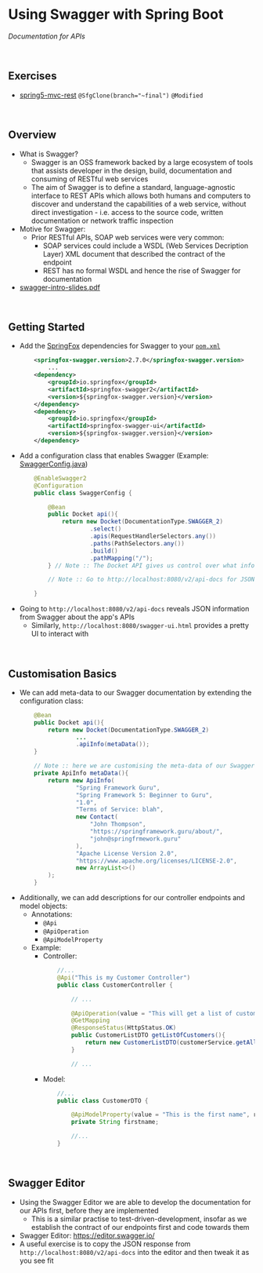 # Using Swagger with Spring Boot
*Documentation for APIs*

<br>

## Exercises
* [spring5-mvc-rest](../24-restful-with-spring-mvc/exercises/spring5-mvc-rest) `@SfgClone(branch="~final")` `@Modified`

<br>

## Overview
* What is Swagger?
    * Swagger is an OSS framework backed by a large ecosystem of tools that assists developer in the design, build, documentation and consuming of RESTful web services
    * The aim of Swagger is to define a standard, language-agnostic interface to REST APIs which allows both humans and computers to discover and understand the capabilities of a web service, without direct investigation - i.e. access to the source code, written documentation or network traffic inspection
* Motive for Swagger:
    * Prior RESTful APIs, SOAP web services were very common:
        * SOAP services could include a WSDL (Web Services Decription Layer) XML document that described the contract of the endpoint
        * REST has no formal WSDL and hence the rise of Swagger for documentation
* [swagger-intro-slides.pdf](./res/swagger-intro-slides.pdf)

<br>

## Getting Started
* Add the [SpringFox](https://github.com/springfox/springfox) dependencies for Swagger to your [`pom.xml`](../24-restful-with-spring-mvc/exercises/spring5-mvc-rest/pom.xml)
    ```xml
        <springfox-swagger.version>2.7.0</springfox-swagger.version>
            ...
        <dependency>
            <groupId>io.springfox</groupId>
            <artifactId>springfox-swagger2</artifactId>
            <version>${springfox-swagger.version}</version>
        </dependency>
        <dependency>
            <groupId>io.springfox</groupId>
            <artifactId>springfox-swagger-ui</artifactId>
            <version>${springfox-swagger.version}</version>
        </dependency>
    ```
* Add a configuration class that enables Swagger (Example: [SwaggerConfig.java](../24-restful-with-spring-mvc/exercises/spring5-mvc-rest/src/main/java/guru/springfamework/config/SwaggerConfig.java))
    ```java 
        @EnableSwagger2
        @Configuration
        public class SwaggerConfig {

            @Bean
            public Docket api(){
                return new Docket(DocumentationType.SWAGGER_2)
                        .select()
                        .apis(RequestHandlerSelectors.any())
                        .paths(PathSelectors.any())
                        .build()
                        .pathMapping("/");
            } // Note :: The Docket API gives us control over what info we expose through Swagger

            // Note :: Go to http://localhost:8080/v2/api-docs for JSON info about the APIs

        }
    ```
* Going to `http://localhost:8080/v2/api-docs` reveals JSON information from Swagger about the app's APIs
    * Similarly, `http://localhost:8080/swagger-ui.html` provides a pretty UI to interact with

<br>

## Customisation Basics
* We can add meta-data to our Swagger documentation by extending the configuration class:
    ```java
        @Bean
        public Docket api(){
            return new Docket(DocumentationType.SWAGGER_2)
                    ...
                    .apiInfo(metaData());
        }

        // Note :: here we are customising the meta-data of our Swagger API docs
        private ApiInfo metaData(){
            return new ApiInfo(
                    "Spring Framework Guru",
                    "Spring Framework 5: Beginner to Guru",
                    "1.0",
                    "Terms of Service: blah",
                    new Contact(
                        "John Thompson",
                        "https://springframework.guru/about/",
                        "john@springfrmework.guru"
                    ),
                    "Apache License Version 2.0",
                    "https://www.apache.org/licenses/LICENSE-2.0",
                    new ArrayList<>()
            );
        }
    ```
* Additionally, we can add descriptions for our controller endpoints and model objects:
    * Annotations:
        * `@Api`
        * `@ApiOperation`
        * `@ApiModelProperty`
    * Example:
        * Controller:
            ```java
                //...
                @Api("This is my Customer Controller")
                public class CustomerController {

                    // ...

                    @ApiOperation(value = "This will get a list of customers.", notes = "These are some notes about the API.")
                    @GetMapping
                    @ResponseStatus(HttpStatus.OK)
                    public CustomerListDTO getListOfCustomers(){
                        return new CustomerListDTO(customerService.getAllCustomers());
                    }

                    // ...
            ```
        * Model:
            ```java
                //...
                public class CustomerDTO {

                    @ApiModelProperty(value = "This is the first name", required = true)
                    private String firstname;

                    //...
                }
            ```

<br>

## Swagger Editor
* Using the Swagger Editor we are able to develop the documentation for our APIs first, before they are implemented
    * This is a similar practise to test-driven-development, insofar as we establish the contract of our endpoints first and code towards them
* Swagger Editor: https://editor.swagger.io/
* A useful exercise is to copy the JSON response from `http://localhost:8080/v2/api-docs` into the editor and then tweak it as you see fit